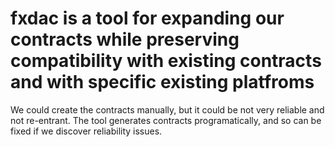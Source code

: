 # fxdac is a tool for expanding our contracts while preserving compatibility with existing contracts and with specific existing platfroms

We could create the contracts manually, but it could be not very reliable and not re-entrant. The tool generates contracts programatically, and so can be fixed if we discover reliability issues.
